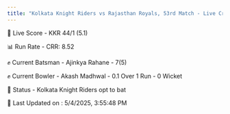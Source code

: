 ```yaml
---
title: "Kolkata Knight Riders vs Rajasthan Royals, 53rd Match - Live Cricket Score"
---
```


🔴 Live Score - KKR 44/1 (5.1)  

📊 Run Rate - CRR: 8.52  

✊ Current Batsman - Ajinkya Rahane - 7(5)  

✊ Current Bowler - Akash Madhwal - 0.1 Over 1 Run - 0 Wicket  

📑 Status - Kolkata Knight Riders opt to bat

📝 Last Updated on : 5/4/2025, 3:55:48 PM  

